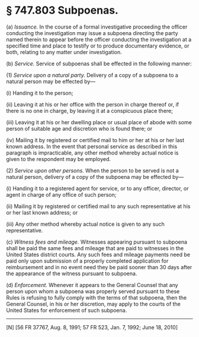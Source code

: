 # § 747.803   Subpoenas.

(a) *Issuance.* In the course of a formal investigative proceeding the officer conducting the investigation may issue a subpoena directing the party named therein to appear before the officer conducting the investigation at a specified time and place to testify or to produce documentary evidence, or both, relating to any matter under investigation.


(b) *Service.* Service of subpoenas shall be effected in the following manner:


(1) *Service upon a natural party.* Delivery of a copy of a subpoena to a natural person may be effected by—


(i) Handing it to the person;


(ii) Leaving it at his or her office with the person in charge thereof or, if there is no one in charge, by leaving it at a conspicuous place there;


(iii) Leaving it at his or her dwelling place or usual place of abode with some person of suitable age and discretion who is found there; or


(iv) Mailing it by registered or certified mail to him or her at his or her last known address. In the event that personal service as described in this paragraph is impracticable, any other method whereby actual notice is given to the respondent may be employed.


(2) *Service upon other persons.* When the person to be served is not a natural person, delivery of a copy of the subpoena may be effected by—


(i) Handing it to a registered agent for service, or to any officer, director, or agent in charge of any office of such person;


(ii) Mailing it by registered or certified mail to any such representative at his or her last known address; or 


(iii) Any other method whereby actual notice is given to any such representative.


(c) *Witness fees and mileage.* Witnesses appearing pursuant to subpoena shall be paid the same fees and mileage that are paid to witnesses in the United States district courts. Any such fees and mileage payments need be paid only upon submission of a properly completed application for reimbursement and in no event need they be paid sooner than 30 days after the appearance of the witness pursuant to subpoena.


(d) *Enforcement.* Whenever it appears to the General Counsel that any person upon whom a subpoena was properly served pursuant to these Rules is refusing to fully comply with the terms of that subpoena, then the General Counsel, in his or her discretion, may apply to the courts of the United States for enforcement of such subpoena.



---

[N] [56 FR 37767, Aug. 8, 1991; 57 FR 523, Jan. 7, 1992; June 18, 2010]




